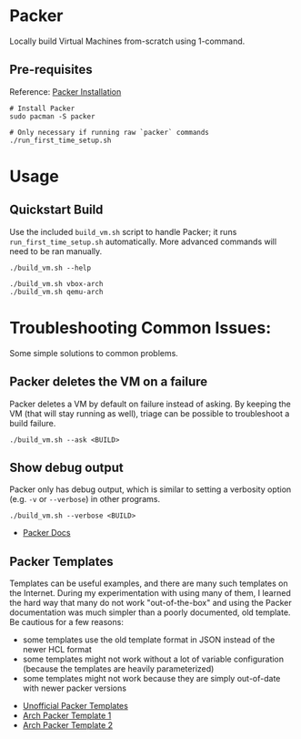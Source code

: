 # Packer

Locally build Virtual Machines from-scratch using 1-command.

## Pre-requisites

Reference: [Packer Installation](https://learn.hashicorp.com/tutorials/packer/get-started-install-cli)

```
# Install Packer
sudo pacman -S packer

# Only necessary if running raw `packer` commands
./run_first_time_setup.sh
```

# Usage

## Quickstart Build

Use the included `build_vm.sh` script to handle Packer; it runs `run_first_time_setup.sh` automatically. More advanced commands will need to be ran manually.

```shell
./build_vm.sh --help

./build_vm.sh vbox-arch
./build_vm.sh qemu-arch 
```

# Troubleshooting Common Issues:

Some simple solutions to common problems.

## Packer deletes the VM on a failure

Packer deletes a VM by default on failure instead of asking. By keeping the VM (that will stay running as well), triage can be possible to troubleshoot a build failure.

```shell
./build_vm.sh --ask <BUILD>
```

## Show debug output

Packer only has debug output, which is similar to setting a verbosity option (e.g. `-v` or `--verbose`) in other programs.

```shell
./build_vm.sh --verbose <BUILD>
```

* [Packer Docs](https://www.packer.io/docs)

## Packer Templates

Templates can be useful examples, and there are many such templates on the Internet. During my experimentation with using many of them, I learned the hard way that many do not work "out-of-the-box" and using the Packer documentation was much simpler than a poorly documented, old template. Be cautious for a few reasons:

- some templates use the old template format in JSON instead of the newer HCL format
- some templates might not work without a lot of variable configuration (because the templates are heavily parameterized)
- some templates might not work because they are simply out-of-date with newer packer versions

* [Unofficial Packer Templates](https://github.com/chef/bento/tree/main/packer_templates)
* [Arch Packer Template 1](https://github.com/conao3/packer-manjaro/blob/master/manjaro-template.json)
* [Arch Packer Template 2](https://github.com/safenetwork-community/mai-in-a-box)
